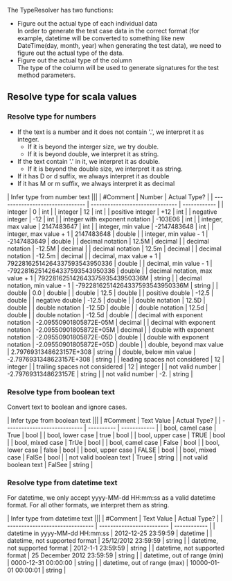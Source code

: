 ﻿The TypeResolver has two functions:
* Figure out the actual type of each individual data  
In order to generate the test case data in the correct format (for
example, datetime will be converted to something like
new DateTime(day, month, year) when generating the test data), we
need to figure out the actual type of the data. 
* Figure out the actual type of the column   
The type of the column will be used to generate signatures for
the test method parameters.

## Resolve type for scala values

### Resolve type for numbers
- If the text is a number and it does not contain '.', 
we interpret it as integer. 
    - If it is beyond the interger size, we 
try double. 
    - If it is beyond double, we interpret it as string. 
- If the text contain '.' in it, 
we interpret it as double. 
    - If it is beyond the double size, we 
interpret it as string. 
- If it has D or d suffix, we always interpret it as double
- If it has M or m suffix, we always interpret it as decimal

| Infer type from number text                                                    |||
| #Comment                        | Number                          | Actual Type? |
| ------------------------------- | ------------------------------- | ------------ |
| integer                         | 0                               | int          |
| integer                         | 12                              | int          |
| positive integer                | +12                             | int          |
| negative integer                | -12                             | int          |
| integer with exponent notation  | -103E06                         | int          |
| integer, max value              | 2147483647                      | int          |
| integer, min value              | -2147483648                     | int          |
| integer, max value + 1          | 2147483648                      | double       |
| integer, min value - 1          | -2147483649                     | double       |
| decimal notation                | 12.5M                           | decimal      |
| decimal notation                | -12.5M                          | decimal      |
| decimal notation                | 12.5m                           | decimal      |
| decimal notation                | -12.5m                          | decimal      |
| decimal, max value + 1          | 79228162514264337593543950336   | double       |
| decimal, min value - 1          | -79228162514264337593543950336  | double       |
| decimal notation, max value + 1 | 79228162514264337593543950336M  | string       |
| decimal notation, min value - 1 | -79228162514264337593543950336M | string       |
| double                          | 0.0                             | double       |
| double                          | 12.5                            | double       |
| positive double                 | -12.5                           | double       |
| negative double                 | -12.5                           | double       |
| double notation                 | 12.5D                           | double       |
| double notation                 | -12.5D                          | double       |
| double notation                 | 12.5d                           | double       |
| double notation                 | -12.5d                          | double       |
| decimal with exponent notation  | -2.09550901805872E-05M          | decimal      |
| decimal with exponent notation  | -2.09550901805872E+05M          | decimal      |
| double with exponent notation   | -2.09550901805872E-05D          | double       |
| double with exponent notation   | -2.09550901805872E+05D          | double       |
| double, beyond max value        | 2.7976931348623157E+308         | string       |
| double, below min value         | -2.7976931348623157E+308        | string       |
| leading spaces not considered   |     12                          | integer      |
| trailing spaces not considered  | 12                              | integer      |
| not valid number                | -2.7976931348623157E            | string       |
| not valid number                | -2.                             | string       |

### Resolve type from boolean text
Convert text to boolean and ignore cases.

| Infer type from boolean text                           |||
| #Comment                     | Text Value | Actual Type? |
| ---------------------------- | ---------- | ------------ |
| bool, camel case             | True       | bool         |
| bool, lower case             | true       | bool         |
| bool, upper case             | TRUE       | bool         |
| bool, mixed case             | TrUe       | bool         |
| bool, camel case             | False      | bool         |
| bool, lower case             | false      | bool         |
| bool, upper case             | FALSE      | bool         |
| bool, mixed case             | FalSe      | bool         |
| not valid boolean text       | Truee      | string       |
| not valid boolean text       | FalSee     | string       |

### Resolve type from datetime text
For datetime, we only accept yyyy-MM-dd HH:mm:ss as a valid datetime format.
For all other formats, we interpret them as string.

| Infer type from datetime text                                            |||
| #Comment                        | Text Value                | Actual Type? |
| ------------------------------- | ------------------------- | ------------ |
| datetime in yyyy-MM-dd HH:mm:ss | 2012-12-25 23:59:59       | datetime     |
| datetime, not supported format  | 25/12/2012 23:59:59       | string       |
| datetime, not supported format  | 2012-1-1 23:59:59         | string       |
| datetime, not supported format  | 25 December 2012 23:59:59 | string       |
| datetime, out of range (min)    | 0000-12-31 00:00:00       | string       |
| datetime, out of range (max)    | 10000-01-01 00:00:01      | string       |
